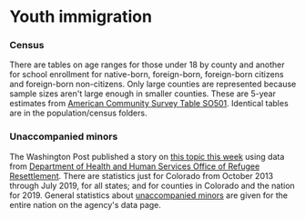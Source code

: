 # Youth immigration

### Census

There are tables on age ranges for those under 18 by county and another for school enrollment for native-born, foreign-born, foreign-born citizens and foreign-born non-citizens. Only large counties are represented because sample sizes aren't large enough in smaller counties. These are 5-year estimates from [American Community Survey Table SO501](https://data.census.gov/cedsci/table?t=Native%20and%20Foreign%20Born&table=S0501&tid=ACSST5Y2017.S0501&hidePreview=true&lastDisplayedRow=158&g=0400000US08.050000). Identical tables are in the population/census folders.

### Unaccompanied minors

The Washington Post published a story on [this topic this week](https://www.washingtonpost.com/local/immigration/immigrant-kids-fill-this-towns-schools-their-bus-driver-resents-the-system-that-brought-them-here/2019/09/22/861c0fb4-d321-11e9-9610-fb56c5522e1c_story.html) using data from [Department of Health and Human Services Office of Refugee Resettlement](https://www.acf.hhs.gov/orr/programs/ucs/about). There are statistics just for Colorado from October 2013 through July 2019, for all states; and for counties in Colorado and the nation for 2019. General statistics about [unaccompanied minors](https://www.acf.hhs.gov/orr/about/ucs/facts-and-data) are given for the entire nation on the agency's data page.